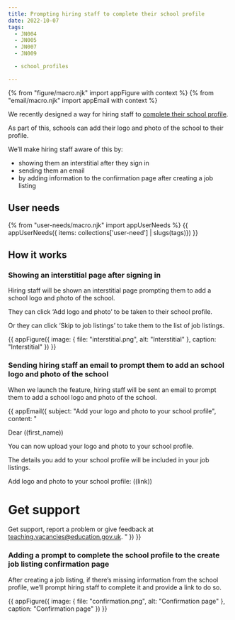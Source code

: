 ```yaml
---
title: Prompting hiring staff to complete their school profile
date: 2022-10-07
tags:
  - JN004
  - JN005
  - JN007
  - JN009

  - school_profiles

---
```


{% from "figure/macro.njk" import appFigure with context %}
{% from "email/macro.njk" import appEmail with context %}

We recently designed a way for hiring staff to [complete their school profile](/creating-a-school-profile).

As part of this, schools can add their logo and photo of the school to their profile.

We’ll make hiring staff aware of this by:

- showing them an interstitial after they sign in
- sending them an email
- by adding information to the confirmation page after creating a job listing

## User needs

{% from "user-needs/macro.njk" import appUserNeeds %}
{{ appUserNeeds({ items: collections['user-need'] | slugs(tags)}) }}

## How it works

### Showing an interstitial page after signing in

Hiring staff will be shown an interstitial page prompting them to add a school logo and photo of the school.

They can click ‘Add logo and photo’ to be taken to their school profile.

Or they can click ‘Skip to job listings’ to take them to the list of job listings.

{{ appFigure({
  image: {
    file: "interstitial.png",
    alt: "Interstitial"
  },
  caption: "Interstitial"
}) }}

### Sending hiring staff an email to prompt them to add an school logo and photo of the school

When we launch the feature, hiring staff will be sent an email to prompt them to add a school logo and photo of the school.

<!-- markdownlint-disable MD025 MD001 -->
{{ appEmail({
  subject: "Add your logo and photo to your school profile",
  content: "

Dear ((first_name))

You can now upload your logo and photo to your school profile.

The details you add to your school profile will be included in your job listings.

Add logo and photo to your school profile:
((link))

# Get support

Get support, report a problem or give feedback at [teaching.vacancies@education.gov.uk](mailto:teaching.vacancies@education.gov.uk).
  "
}) }}

### Adding a prompt to complete the school profile to the create job listing confirmation page

After creating a job listing, if there’s missing information from the school profile, we’ll prompt hiring staff to complete it and provide a link to do so.

{{ appFigure({
  image: {
    file: "confirmation.png",
    alt: "Confirmation page"
  },
  caption: "Confirmation page"
}) }}
